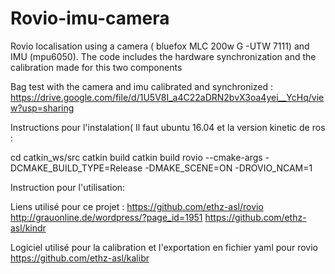 # Rovio-imu-camera
Rovio localisation using a camera ( bluefox MLC 200w G -UTW 7111) and IMU (mpu6050). The code includes the hardware synchronization and the calibration made for this two components

Bag test with the camera and imu calibrated and synchronized :
https://drive.google.com/file/d/1U5V8I_a4C22aDRN2bvX3oa4yei__YcHq/view?usp=sharing

Instructions pour l'instalation( Il faut ubuntu 16.04 et la version kinetic de ros :

cd catkin_ws/src
catkin build
catkin build rovio --cmake-args -DCMAKE_BUILD_TYPE=Release -DMAKE_SCENE=ON -DROVIO_NCAM=1

Instruction pour l'utilisation:



Liens utilisé pour ce projet :
https://github.com/ethz-asl/rovio
http://grauonline.de/wordpress/?page_id=1951
https://github.com/ethz-asl/kindr


Logiciel utilisé pour la calibration et l'exportation en fichier yaml pour rovio
https://github.com/ethz-asl/kalibr
